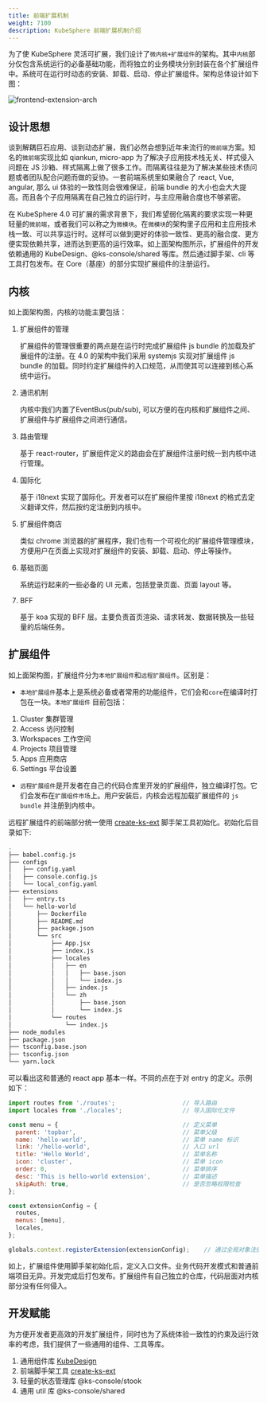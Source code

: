 ```yaml
---
title: 前端扩展机制
weight: 7100
description: KubeSphere 前端扩展机制介绍
---
```


为了使 KubeSphere 灵活可扩展，我们设计了`微内核+扩展组件`的架构。其中`内核`部分仅包含系统运行的必备基础功能，而将独立的业务模块分别封装在各个扩展组件中。系统可在运行时动态的安装、卸载、启动、停止扩展组件。架构总体设计如下图：


![frontend-extension-arch](images/pluggable-arch/frontend-arch.png)

## 设计思想

谈到解耦巨石应用、谈到动态扩展，我们必然会想到近年来流行的`微前端`方案。知名的`微前端`实现比如 qiankun, micro-app 为了解决子应用技术栈无关、样式侵入问题在 JS 沙箱、样式隔离上做了很多工作。而隔离往往是为了解决某些技术债问题或者团队配合问题而做的妥协。一套前端系统里如果融合了 react, Vue, angular, 那么 ui 体验的一致性则会很难保证，前端 bundle 的大小也会大大提高。而且各个子应用隔离在自己独立的运行时，与主应用融合度也不够紧密。

在 KubeSphere 4.0 可扩展的需求背景下，我们希望弱化隔离的要求实现一种更轻量的`微前端`，或者我们可以称之为`微模块`。在`微模块`的架构里子应用和主应用技术栈一致、可以共享运行时。这样可以做到更好的体验一致性、更高的融合度、更方便实现依赖共享，进而达到更高的运行效率。如上面架构图所示，扩展组件的开发依赖通用的 KubeDesign、@ks-console/shared 等库。然后通过脚手架、cli 等工具打包发布。在 Core（基座）的部分实现扩展组件的注册运行。

## 内核
如上面架构图，内核的功能主要包括：
1. 扩展组件的管理

   扩展组件的管理很重要的两点是在运行时完成扩展组件 js bundle 的加载及扩展组件的注册。在 4.0 的架构中我们采用 systemjs 实现对扩展组件 js bundle 的加载。同时约定扩展组件的入口规范，从而使其可以连接到核心系统中运行。
2. 通讯机制

   内核中我们内置了EventBus(pub/sub), 可以方便的在内核和扩展组件之间、扩展组件与扩展组件之间进行通信。
3. 路由管理

   基于 react-router，扩展组件定义的路由会在扩展组件注册时统一到内核中进行管理。
4. 国际化

   基于 i18next 实现了国际化。开发者可以在扩展组件里按 i18next 的格式去定义翻译文件，然后按约定注册到内核中。
5. 扩展组件商店

   类似 chrome 浏览器的扩展程序，我们也有一个可视化的扩展组件管理模块，方便用户在页面上实现对扩展组件的安装、卸载、启动、停止等操作。

6. 基础页面

   系统运行起来的一些必备的 UI 元素，包括登录页面、页面 layout 等。
7. BFF

   基于 koa 实现的 BFF 层。主要负责首页渲染、请求转发、数据转换及一些轻量的后端任务。


## 扩展组件

如上面架构图，扩展组件分为`本地扩展组件`和`远程扩展组件`。区别是：
* `本地扩展组件`基本上是系统必备或者常用的功能组件，它们会和`core`在编译时打包在一块。`本地扩展组件` 目前包括：
1. Cluster 集群管理
2. Access 访问控制
3. Workspaces 工作空间
4. Projects 项目管理
5. Apps 应用商店
6. Settings 平台设置

* `远程扩展组件`是开发者在自己的代码仓库里开发的扩展组件，独立编译打包。它们会发布在`扩展组件市场`上。用户安装后，内核会远程加载扩展组件的 `js bundle` 并注册到内核中。

远程扩展组件的前端部分统一使用 [create-ks-ext](https://github.com/kubesphere/create-ks-ext) 脚手架工具初始化。初始化后目录如下:

```bash
.
├── babel.config.js
├── configs
│   ├── config.yaml
│   ├── console.config.js
│   └── local_config.yaml
├── extensions
│   ├── entry.ts
│   └── hello-world
│       ├── Dockerfile
│       ├── README.md
│       ├── package.json
│       └── src
│           ├── App.jsx
│           ├── index.js
│           ├── locales
│           │   ├── en
│           │   │   ├── base.json
│           │   │   └── index.js
│           │   ├── index.js
│           │   └── zh
│           │       ├── base.json
│           │       └── index.js
│           └── routes
│               └── index.js
├── node_modules
├── package.json
├── tsconfig.base.json
├── tsconfig.json
└── yarn.lock
```

可以看出这和普通的 react app 基本一样。不同的点在于对 entry 的定义。示例如下：
```javascript
import routes from './routes';                   // 导入路由
import locales from './locales';                 // 导入国际化文件

const menu = {                                   // 定义菜单 
  parent: 'topbar',                              // 菜单父级
  name: 'hello-world',                           // 菜单 name 标识 
  link: '/hello-world',                          // 入口 url    
  title: 'Hello World',                          // 菜单名称  
  icon: 'cluster',                               // 菜单 icon
  order: 0,                                      // 菜单排序  
  desc: 'This is hello-world extension',         // 菜单描述
  skipAuth: true,                                // 是否忽略权限检查
};

const extensionConfig = {
  routes,
  menus: [menu],
  locales,
};

globals.context.registerExtension(extensionConfig);    // 通过全局对象注册扩展组件
```
如上，扩展组件使用脚手架初始化后，定义入口文件。业务代码开发模式和普通前端项目无异。开发完成后打包发布。扩展组件有自己独立的仓库，代码层面对内核部分没有任何侵入。

## 开发赋能
为方便开发者更高效的开发扩展组件，同时也为了系统体验一致性的约束及运行效率的考虑，我们提供了一些通用的组件、工具等库。
1. 通用组件库 [KubeDesign](https://github.com/kubesphere/kube-design)
2. 前端脚手架工具 [create-ks-ext](https://github.com/kubesphere/create-ks-ext)
3. 轻量的状态管理库 @ks-console/stook
4. 通用 util 库 @ks-console/shared
